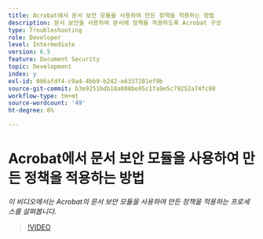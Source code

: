 ```yaml
---
title: Acrobat에서 문서 보안 모듈을 사용하여 만든 정책을 적용하는 방법
description: 문서 보안을 사용하여 문서에 정책을 적용하도록 Acrobat 구성
type: Troubleshooting
role: Developer
level: Intermediate
version: 6.5
feature: Document Security
topic: Development
index: y
exl-id: 086afdf4-c9a4-4bb9-b242-e6337281ef9b
source-git-commit: b3e9251bdb18a008be95c1fa9e5c79252a74fc98
workflow-type: tm+mt
source-wordcount: '49'
ht-degree: 0%

---
```


# Acrobat에서 문서 보안 모듈을 사용하여 만든 정책을 적용하는 방법

*이 비디오에서는 Acrobat의 문서 보안 모듈을 사용하여 만든 정책을 적용하는 프로세스를 살펴봅니다.*

>[!VIDEO](https://video.tv.adobe.com/v/335486?quality=12&learn=on)
